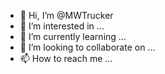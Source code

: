 - 👋 Hi, I’m @MWTrucker
- 👀 I’m interested in ...
- 🌱 I’m currently learning ...
- 💞️ I’m looking to collaborate on ...
- 📫 How to reach me ...

<!---
MWTrucker/MWTrucker is a ✨ special ✨ repository because its `README.md` (this file) appears on your GitHub profile.
You can click the Preview link to take a look at your changes.
--->

